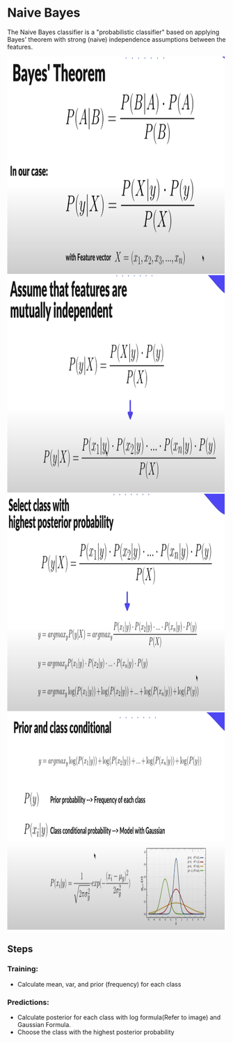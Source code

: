# Naive Bayes

The Naive Bayes classifier is a "probabilistic classifier" based on applying Bayes' theorem with strong (naive) independence assumptions between the features.

<img src="Naive_Bayes/assets/Bayes'_Theorem.png" width ="500" height="500"> 

<img src="Naive_Bayes/assets/Independent.png" width ="500" height="500"> 

<img src="Naive_Bayes/assets/Posterior_Probability.png" width ="500" height="500"> 

<img src="Naive_Bayes/assets/Conditional.png" width ="500" height="500"> 

## Steps

### Training: 
<ul>
    <li> Calculate mean, var, and prior (frequency) for each class</li>
</ul>

### Predictions:
<ul>
    <li> Calculate posterior for each class with log formula(Refer to image) and Gaussian Formula.</li>
    <li> Choose the class with the highest posterior probability</li>
</ul>



